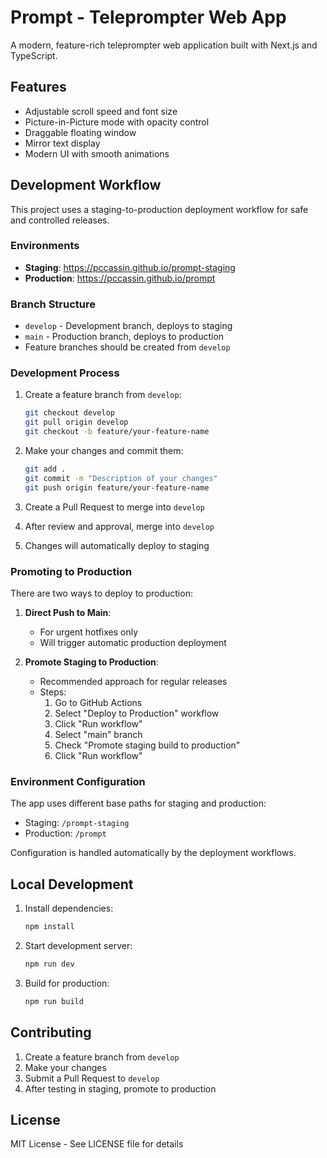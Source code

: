 # Prompt - Teleprompter Web App

A modern, feature-rich teleprompter web application built with Next.js and TypeScript.

## Features

- Adjustable scroll speed and font size
- Picture-in-Picture mode with opacity control
- Draggable floating window
- Mirror text display
- Modern UI with smooth animations

## Development Workflow

This project uses a staging-to-production deployment workflow for safe and controlled releases.

### Environments

- **Staging**: https://pccassin.github.io/prompt-staging
- **Production**: https://pccassin.github.io/prompt

### Branch Structure

- `develop` - Development branch, deploys to staging
- `main` - Production branch, deploys to production
- Feature branches should be created from `develop`

### Development Process

1. Create a feature branch from `develop`:
   ```bash
   git checkout develop
   git pull origin develop
   git checkout -b feature/your-feature-name
   ```

2. Make your changes and commit them:
   ```bash
   git add .
   git commit -m "Description of your changes"
   git push origin feature/your-feature-name
   ```

3. Create a Pull Request to merge into `develop`
4. After review and approval, merge into `develop`
5. Changes will automatically deploy to staging

### Promoting to Production

There are two ways to deploy to production:

1. **Direct Push to Main**:
   - For urgent hotfixes only
   - Will trigger automatic production deployment

2. **Promote Staging to Production**:
   - Recommended approach for regular releases
   - Steps:
     1. Go to GitHub Actions
     2. Select "Deploy to Production" workflow
     3. Click "Run workflow"
     4. Select "main" branch
     5. Check "Promote staging build to production"
     6. Click "Run workflow"

### Environment Configuration

The app uses different base paths for staging and production:
- Staging: `/prompt-staging`
- Production: `/prompt`

Configuration is handled automatically by the deployment workflows.

## Local Development

1. Install dependencies:
   ```bash
   npm install
   ```

2. Start development server:
   ```bash
   npm run dev
   ```

3. Build for production:
   ```bash
   npm run build
   ```

## Contributing

1. Create a feature branch from `develop`
2. Make your changes
3. Submit a Pull Request to `develop`
4. After testing in staging, promote to production

## License

MIT License - See LICENSE file for details
